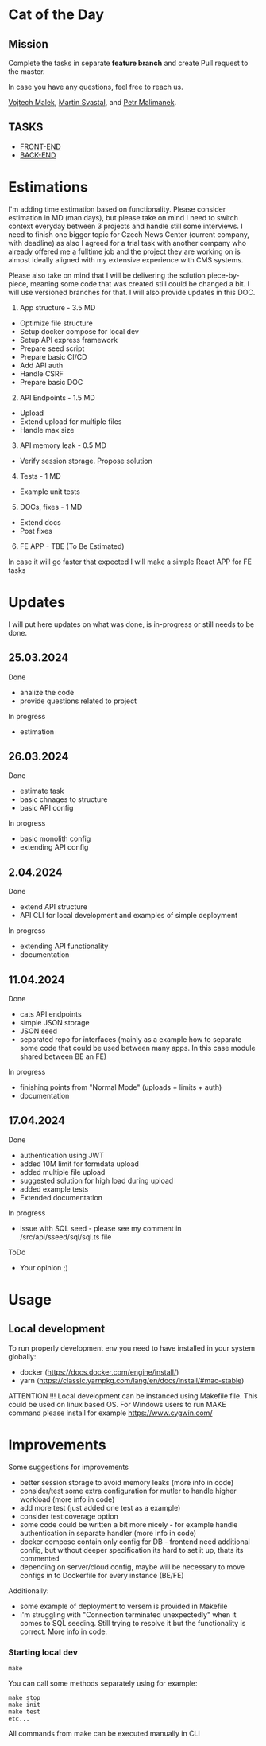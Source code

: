 # Cat of the Day

## Mission

Complete the tasks in separate **feature branch** and create Pull request to the master.

In case you have any questions, feel free to reach us.

[Vojtech Malek](https://github.com/vojtesaak),
[Martin Svastal](https://github.com/svastal), and
[Petr Malimanek](https://github.com/petrmm).

## TASKS

-   [FRONT-END](./docs/frontend-dev.md)
-   [BACK-END](./docs/backend-dev.md)

# Estimations

I'm adding time estimation based on functionality.
Please consider estimation in MD (man days), but please take on mind I need to switch context everyday between 3 projects and handle still some interviews. I need to finish one bigger topic for Czech News Center (current company, with deadline) as also I agreed for a trial task with another company who already offered me a fulltime job and the project they are working on is almost ideally aligned with my extensive experience with CMS systems.

Please also take on mind that I will be delivering the solution piece-by-piece, meaning some code that was created still could be changed a bit. I will use versioned branches for that.
I will also provide updates in this DOC.

1. App structure - 3.5 MD

-   Optimize file structure
-   Setup docker compose for local dev
-   Setup API express framework
-   Prepare seed script
-   Prepare basic CI/CD
-   Add API auth
-   Handle CSRF
-   Prepare basic DOC

2. API Endpoints - 1.5 MD

-   Upload
-   Extend upload for multiple files
-   Handle max size

3. API memory leak - 0.5 MD

-   Verify session storage. Propose solution

4. Tests - 1 MD

-   Example unit tests

5. DOCs, fixes - 1 MD

-   Extend docs
-   Post fixes

6. FE APP - TBE (To Be Estimated)

In case it will go faster that expected I will make a simple React APP for FE tasks

# Updates

I will put here updates on what was done, is in-progress or still needs to be done.

## 25.03.2024

Done

-   analize the code
-   provide questions related to project

In progress

-   estimation

## 26.03.2024

Done

-   estimate task
-   basic chnages to structure
-   basic API config

In progress

-   basic monolith config
-   extending API config

## 2.04.2024

Done

-   extend API structure
-   API CLI for local development and examples of simple deployment

In progress

-   extending API functionality
-   documentation

## 11.04.2024

Done

-   cats API endpoints
-   simple JSON storage
-   JSON seed
-   separated repo for interfaces (mainly as a example how to separate some code that could be used between many apps. In this case module shared between BE an FE)

In progress

-   finishing points from "Normal Mode" (uploads + limits + auth)
-   documentation

## 17.04.2024

Done

-   authentication using JWT
-   added 10M limit for formdata upload
-   added multiple file upload
-   suggested solution for high load during upload
-   added example tests
-   Extended documentation

In progress

-   issue with SQL seed - please see my comment in /src/api/sseed/sql/sql.ts file

ToDo

-   Your opinion ;)

# Usage

## Local development

To run properly development env you need to have installed in your system globally:

-   docker (https://docs.docker.com/engine/install/)
-   yarn (https://classic.yarnpkg.com/lang/en/docs/install/#mac-stable)

ATTENTION !!!
Local development can be instanced using Makefile file. This could be used on linux based OS.
For Windows users to run MAKE command please install for example https://www.cygwin.com/

# Improvements

Some suggestions for improvements

-   better session storage to avoid memory leaks (more info in code)
-   consider/test some extra configuration for mutler to handle higher workload (more info in code)
-   add more test (just added one test as a example)
-   consider test:coverage option
-   some code could be written a bit more nicely - for example handle authentication in separate handler (more info in code)
-   docker compose contain only config for DB - frontend need additional config, but without deeper specification its hard to set it up, thats its commented
-   depending on server/cloud config, maybe will be necessary to move configs in to Dockerfile for every instance (BE/FE)

Additionally:

-   some example of deployment to versem is provided in Makefile
-   I'm struggling with "Connection terminated unexpectedly" when it comes to SQL seeding. Still trying to resolve it but the functionality is correct. More info in code.

### Starting local dev

```
make
```

You can call some methods separately using for example:

```
make stop
make init
make test
etc...
```

All commands from make can be executed manually in CLI
